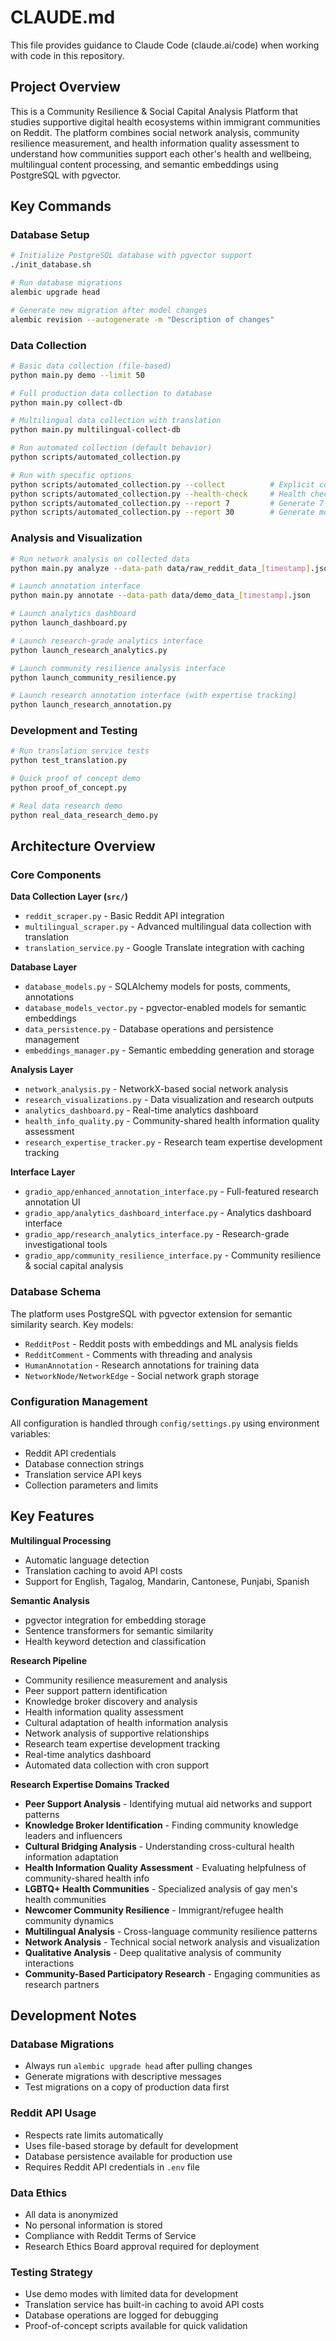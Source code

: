 # CLAUDE.md

This file provides guidance to Claude Code (claude.ai/code) when working with code in this repository.

## Project Overview

This is a Community Resilience & Social Capital Analysis Platform that studies supportive digital health ecosystems within immigrant communities on Reddit. The platform combines social network analysis, community resilience measurement, and health information quality assessment to understand how communities support each other's health and wellbeing, multilingual content processing, and semantic embeddings using PostgreSQL with pgvector.

## Key Commands

### Database Setup
```bash
# Initialize PostgreSQL database with pgvector support
./init_database.sh

# Run database migrations
alembic upgrade head

# Generate new migration after model changes
alembic revision --autogenerate -m "Description of changes"
```

### Data Collection
```bash
# Basic data collection (file-based)
python main.py demo --limit 50

# Full production data collection to database
python main.py collect-db

# Multilingual data collection with translation
python main.py multilingual-collect-db

# Run automated collection (default behavior)
python scripts/automated_collection.py

# Run with specific options
python scripts/automated_collection.py --collect          # Explicit collection
python scripts/automated_collection.py --health-check     # Health check only
python scripts/automated_collection.py --report 7         # Generate 7-day aggregate report
python scripts/automated_collection.py --report 30        # Generate monthly report
```

### Analysis and Visualization
```bash
# Run network analysis on collected data
python main.py analyze --data-path data/raw_reddit_data_[timestamp].json

# Launch annotation interface
python main.py annotate --data-path data/demo_data_[timestamp].json

# Launch analytics dashboard
python launch_dashboard.py

# Launch research-grade analytics interface
python launch_research_analytics.py

# Launch community resilience analysis interface
python launch_community_resilience.py

# Launch research annotation interface (with expertise tracking)
python launch_research_annotation.py
```

### Development and Testing
```bash
# Run translation service tests
python test_translation.py

# Quick proof of concept demo
python proof_of_concept.py

# Real data research demo
python real_data_research_demo.py
```

## Architecture Overview

### Core Components

**Data Collection Layer (`src/`)**
- `reddit_scraper.py` - Basic Reddit API integration
- `multilingual_scraper.py` - Advanced multilingual data collection with translation
- `translation_service.py` - Google Translate integration with caching

**Database Layer**
- `database_models.py` - SQLAlchemy models for posts, comments, annotations
- `database_models_vector.py` - pgvector-enabled models for semantic embeddings
- `data_persistence.py` - Database operations and persistence management
- `embeddings_manager.py` - Semantic embedding generation and storage

**Analysis Layer**
- `network_analysis.py` - NetworkX-based social network analysis
- `research_visualizations.py` - Data visualization and research outputs
- `analytics_dashboard.py` - Real-time analytics dashboard
- `health_info_quality.py` - Community-shared health information quality assessment
- `research_expertise_tracker.py` - Research team expertise development tracking

**Interface Layer**
- `gradio_app/enhanced_annotation_interface.py` - Full-featured research annotation UI
- `gradio_app/analytics_dashboard_interface.py` - Analytics dashboard interface
- `gradio_app/research_analytics_interface.py` - Research-grade investigational tools
- `gradio_app/community_resilience_interface.py` - Community resilience & social capital analysis

### Database Schema

The platform uses PostgreSQL with pgvector extension for semantic similarity search. Key models:
- `RedditPost` - Reddit posts with embeddings and ML analysis fields
- `RedditComment` - Comments with threading and analysis
- `HumanAnnotation` - Research annotations for training data
- `NetworkNode/NetworkEdge` - Social network graph storage

### Configuration Management

All configuration is handled through `config/settings.py` using environment variables:
- Reddit API credentials
- Database connection strings
- Translation service API keys
- Collection parameters and limits

## Key Features

**Multilingual Processing**
- Automatic language detection
- Translation caching to avoid API costs  
- Support for English, Tagalog, Mandarin, Cantonese, Punjabi, Spanish

**Semantic Analysis**
- pgvector integration for embedding storage
- Sentence transformers for semantic similarity
- Health keyword detection and classification

**Research Pipeline**
- Community resilience measurement and analysis
- Peer support pattern identification
- Knowledge broker discovery and analysis
- Health information quality assessment
- Cultural adaptation of health information analysis
- Network analysis of supportive relationships
- Research team expertise development tracking
- Real-time analytics dashboard
- Automated data collection with cron support

**Research Expertise Domains Tracked**
- **Peer Support Analysis** - Identifying mutual aid networks and support patterns
- **Knowledge Broker Identification** - Finding community knowledge leaders and influencers  
- **Cultural Bridging Analysis** - Understanding cross-cultural health information adaptation
- **Health Information Quality Assessment** - Evaluating helpfulness of community-shared health info
- **LGBTQ+ Health Communities** - Specialized analysis of gay men's health communities
- **Newcomer Community Resilience** - Immigrant/refugee health community dynamics
- **Multilingual Analysis** - Cross-language community resilience patterns
- **Network Analysis** - Technical social network analysis and visualization
- **Qualitative Analysis** - Deep qualitative analysis of community interactions
- **Community-Based Participatory Research** - Engaging communities as research partners

## Development Notes

### Database Migrations
- Always run `alembic upgrade head` after pulling changes
- Generate migrations with descriptive messages
- Test migrations on a copy of production data first

### Reddit API Usage
- Respects rate limits automatically
- Uses file-based storage by default for development
- Database persistence available for production use
- Requires Reddit API credentials in `.env` file

### Data Ethics
- All data is anonymized
- No personal information is stored
- Compliance with Reddit Terms of Service
- Research Ethics Board approval required for deployment

### Testing Strategy
- Use demo modes with limited data for development
- Translation service has built-in caching to avoid API costs
- Database operations are logged for debugging
- Proof-of-concept scripts available for quick validation